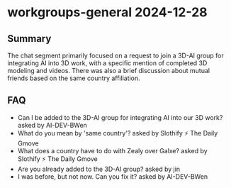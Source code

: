 # workgroups-general 2024-12-28

## Summary
The chat segment primarily focused on a request to join a 3D-AI group for integrating AI into 3D work, with a specific mention of completed 3D modeling and videos. There was also a brief discussion about mutual friends based on the same country affiliation.

## FAQ
- Can I be added to the 3D-AI group for integrating AI into our 3D work? asked by AI-DEV-BWen
- What do you mean by 'same country'? asked by Slothify ⚡ The Daily Gmove
- What does a country have to do with Zealy over Galxe? asked by Slothify ⚡ The Daily Gmove
- Are you already added to the 3D-AI group? asked by jin
- I was before, but not now. Can you fix it? asked by AI-DEV-BWen
